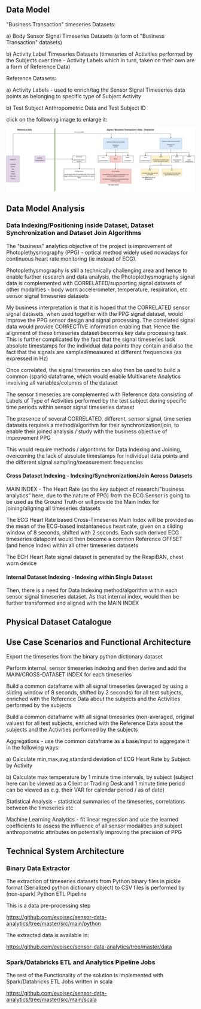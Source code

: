 ## Data Model

"Business Transaction" timeseries Datasets:

a) Body Sensor Signal Timeseries Datasets (a form of "Business Transaction" datasets)

b) Activity Label Timeseries Datasets (timeseries of Activities performed by the Subjects over time - Activity Labels which in turn, taken on their own are a form of Reference Data)

Reference Datasets:

a) Activity Labels - used to enrich/tag the Sensor Signal Timeseries data points as belonging to specific type of Subject Activity 

b) Test Subject Anthropometric Data and Test Subject ID

click on the following image to enlarge it:

![Data Model](https://github.com/evoisec/sensor-data-analytics/blob/master/doc/data-model2.jpg)

## Data Model Analysis

### Data Indexing/Positioning inside Dataset, Dataset Synchronization and Dataset Join Algorithms 

The "business" analytics objective of the project is improvement of Photoplethysmography (PPG) - optical method widely used nowadays for continuous heart rate monitoring (ie instead of ECG).

Photoplethysmography is still a technically challenging area and hence to enable further research and data analysis, the Photoplethysmography signal data is complemented with CORRELATED/supporting signal datasets of other modalities - body worn accelerometer, temperature, respiration, etc sensor signal timeseries datasets 

My business interpretation is that it is hoped that the CORRELATED sensor signal datasets, when used together with the PPG signal dataset, would improve the PPG sensor design and signal processing. The correlated signal data would provide CORRECTIVE information enabling that. Hence the alignment of these timeseries dataset becomes key data processing task. This is further complicated by the fact that the signal timeseries lack absolute timestamps for the individual data points they contain and also the fact that the signals are sampled/measured at different frequencies (as expressed in Hz) 

Once correlated, the signal timeseries can also then be used to build a common (spark) dataframe, which would enable Multivariete Analytics involving all variables/columns of the dataset  

The sensor timeseries are complemented with Reference data consisting of Labels of Type of Activities performed by the test subject during specific time periods within sensor signal timeseries dataset

The presence of several CORRELATED, different, sensor signal, time series datasets requires a method/algorithm for their synchronization/join, to enable their joined analysis / study with the business objective of improvement PPG   

This would require methods / algorithms for Data Indexing and Joining, overcoming the lack of absolute timestamps for individual data points and the different signal sampling/measurement frequencies

#### Cross Dataset Indexing - Indexing/Synchronization/Join Across Datasets

MAIN INDEX - The Heart Rate (as the key subject of research/"business analytics" here, due to the nature of PPG) from the ECG Sensor is going to be used as the Ground Truth or will provide the Main Index for joining/aligning all timeseries datasets

The ECG Heart Rate based Cross-Timeseries Main Index will be provided as the mean of the ECG-based instantaneous heart rate, given on a sliding window of 8 seconds, shifted with 2 seconds. Each such derived ECG timeseries datapoint would then become a common Reference OFFSET (and hence Index) within all other timeseries datasets 

The ECH Heart Rate signal dataset is generated by the RespiBAN, chest worn device 

#### Internal Dataset Indexing - Indexing within Single Dataset

Then, there is a need for Data Indexing method/algorithm within each sensor signal timeseries dataset. As that internal index, would then be further transformed and aligned with the MAIN INDEX 

## Physical Dataset Catalogue

## Use Case Scenarios and Functional Architecture 

Export the timeseries from the binary python dictionary dataset 

Perform internal, sensor timeseries indexing and then derive and add the MAIN/CROSS-DATASET INDEX for each timeseries

Build a common dataframe with all signal timeseries (averaged by using a sliding window of 8 seconds, shifted by 2 seconds) for all test subjects, enriched with the Reference Data about the subjects and the Activities performed by the subjects 

Build a common dataframe with all signal timeseries (non-averaged, original values) for all test subjects, enriched with the Reference Data about the subjects and the Activities performed by the subjects

Aggregations - use the common dataframe as a base/input to aggregate it in the following ways:

a) Calculate min,max,avg,standard deviation of ECG Heart Rate by Subject by Activity

b) Calculate max temperature by 1 minute time intervals, by subject (subject here can be viewed as a Client or Trading Desk and 1 minute time period can be viewed as e.g. their VAR for calendar period / as of date) 

Statistical Analysis - statistical summaries of the timeseries, correlations between the timeseries etc

Machine Learning Analytics - fit linear regression and use the learned coefficients to assess the influence of all sensor modalities and subject anthropometric attributes on potentially improving the precision of PPG 

## Technical System Architecture

### Binary Data Extractor

The extraction of timeseries datasets from Python binary files in pickle format (Serialized python dictionary object) to CSV files is performed by (non-spark) Python ETL Pipeline

This is a data pre-processing step

https://github.com/evoisec/sensor-data-analytics/tree/master/src/main/python 

The extracted data is available in:

https://github.com/evoisec/sensor-data-analytics/tree/master/data

### Spark/Databricks ETL and Analytics Pipeline Jobs

The rest of the Functionality of the solution is implemented with Spark/Databricks ETL Jobs written in scala

https://github.com/evoisec/sensor-data-analytics/tree/master/src/main/scala